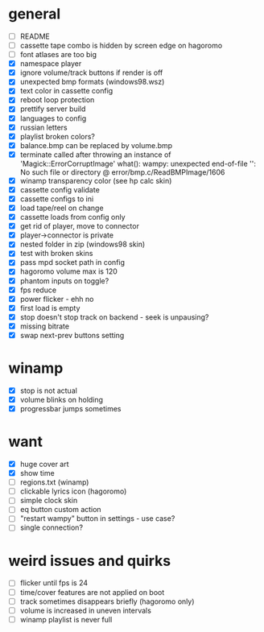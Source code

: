 # general

- [ ] README
- [ ] cassette tape combo is hidden by screen edge on hagoromo
- [ ] font atlases are too big
- [x] namespace player
- [x] ignore volume/track buttons if render is off
- [x] unexpected bmp formats (windows98.wsz)
- [x] text color in cassette config
- [x] reboot loop protection
- [x] prettify server build
- [x] languages to config
- [x] russian letters
- [x] playlist broken colors?
- [x] balance.bmp can be replaced by volume.bmp
- [x] terminate called after throwing an instance of 'Magick::ErrorCorruptImage' what():  wampy: unexpected
  end-of-file '': No such file or directory @ error/bmp.c/ReadBMPImage/1606
- [x] winamp transparency color (see hp calc skin)
- [x] cassette config validate
- [x] cassette configs to ini
- [x] load tape/reel on change
- [x] cassette loads from config only
- [x] get rid of player, move to connector
- [x] player->connector is private
- [x] nested folder in zip (windows98 skin)
- [x] test with broken skins
- [x] pass mpd socket path in config
- [x] hagoromo volume max is 120
- [x] phantom inputs on toggle?
- [x] fps reduce
- [x] power flicker - ehh no
- [x] first load is empty
- [x] stop doesn't stop track on backend - seek is unpausing?
- [x] missing bitrate
- [x] swap next-prev buttons setting

# winamp

- [x] stop is not actual
- [x] volume blinks on holding
- [x] progressbar jumps sometimes

# want

- [x] huge cover art
- [x] show time
- [ ] regions.txt (winamp)
- [ ] clickable lyrics icon (hagoromo)
- [ ] simple clock skin
- [ ] eq button custom action
- [ ] "restart wampy" button in settings - use case?
- [ ] single connection?

# weird issues and quirks

- [ ] flicker until fps is 24
- [ ] time/cover features are not applied on boot
- [ ] track sometimes disappears briefly (hagoromo only)
- [ ] volume is increased in uneven intervals
- [ ] winamp playlist is never full